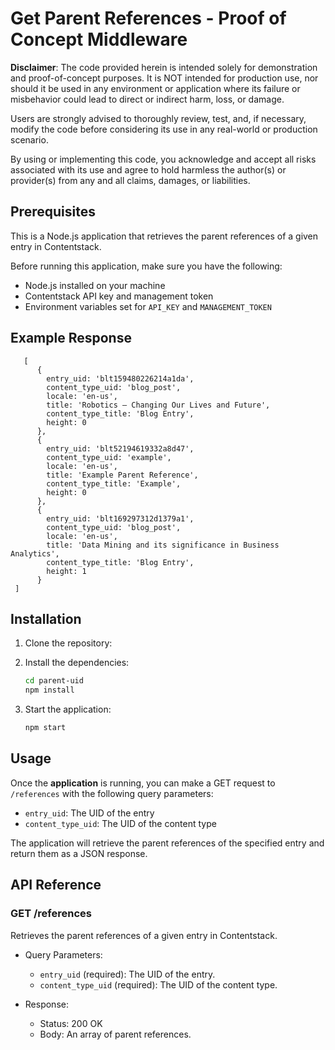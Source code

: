 
# Get Parent References - Proof of Concept Middleware
**Disclaimer**: The code provided herein is intended solely for demonstration and proof-of-concept purposes. It is NOT intended for production use, nor should it be used in any environment or application where its failure or misbehavior could lead to direct or indirect harm, loss, or damage.

Users are strongly advised to thoroughly review, test, and, if necessary, modify the code before considering its use in any real-world or production scenario.

By using or implementing this code, you acknowledge and accept all risks associated with its use and agree to hold harmless the author(s) or provider(s) from any and all claims, damages, or liabilities.

## Prerequisites

This is a Node.js application that retrieves the parent references of a given entry in Contentstack.

Before running this application, make sure you have the following:

- Node.js installed on your machine
- Contentstack API key and management token
- Environment variables set for `API_KEY` and `MANAGEMENT_TOKEN`

## Example Response

       [
          {
            entry_uid: 'blt159480226214a1da',
            content_type_uid: 'blog_post',
            locale: 'en-us',
            title: 'Robotics – Changing Our Lives and Future',
            content_type_title: 'Blog Entry',
            height: 0
          },
          {
            entry_uid: 'blt52194619332a8d47',
            content_type_uid: 'example',
            locale: 'en-us',
            title: 'Example Parent Reference',
            content_type_title: 'Example',
            height: 0
          },
          {
            entry_uid: 'blt169297312d1379a1',
            content_type_uid: 'blog_post',
            locale: 'en-us',
            title: 'Data Mining and its significance in Business Analytics',
            content_type_title: 'Blog Entry',
            height: 1
          }
     ]

## Installation

1. Clone the repository:
2. Install the dependencies:

    ```bash
    cd parent-uid
    npm install
    ```

3. Start the application:

    ```bash
    npm start
    ```

## Usage

Once the **application** is running, you can make a GET request to `/references` with the following query parameters:

- `entry_uid`: The UID of the entry
- `content_type_uid`: The UID of the content type

The application will retrieve the parent references of the specified entry and return them as a JSON response.

## API Reference

### GET /references

Retrieves the parent references of a given entry in Contentstack.

- Query Parameters:
  - `entry_uid` (required): The UID of the entry.
  - `content_type_uid` (required): The UID of the content type.

- Response:
  - Status: 200 OK
  - Body: An array of parent references.